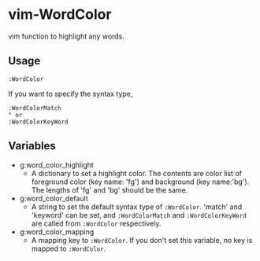 # vim-WordColor

vim function to highlight any words.

## Usage

```vim
:WordColor
```

If you want to specify the syntax type,
```vim
:WordColorMatch
" or
:WordColorKeyWord
```

## Variables

- g:word_color_highlight
    - A dictionary to set a highlight color. The contents are color list of foreground color (key name: 'fg') and background (key name:'bg'). The lengths of 'fg' and 'bg' should be the same.
- g:word_color_default
    - A string to set the default syntax type of ```:WordColor```. 'match' and 'keyword' can be set, and ```:WordColorMatch``` and ```:WordColorKeyWord``` are called from ```:WordColor``` respectively.
- g:word_color_mapping
    - A mapping key to ```:WordColor```. If you don't set this variable, no key is mapped to ```:WordColor```.

